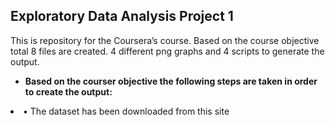 ## Exploratory Data Analysis Project 1

This is repository for the Coursera’s course. Based on the course objective total 8 files are created. 4 different png graphs and 4 scripts to generate the output.

* <b> Based on the courser objective the following steps are taken in order to create the output:</b>


<li>•	The dataset has been downloaded from this site <a href="https://d396qusza40orc.cloudfront.net/exdata%2Fdata%2Fhousehold_power_consumption.zip></li>
<li>•	The data has been loaded into the r using read.table function</li>
<li>•	The subset has been created to select only two dates in the dataset</li>
<li>•	As.Date function has been used to convert character to date variable</li>
<li>•	Constructed 4 different plots and saved in 480 by 480 pixels.
